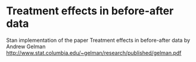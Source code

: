 # Treatment effects in before-after data
Stan implementation of the paper Treatment effects in before-after data by Andrew Gelman
http://www.stat.columbia.edu/~gelman/research/published/gelman.pdf
